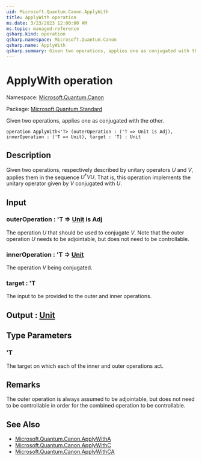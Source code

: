 ```yaml
---
uid: Microsoft.Quantum.Canon.ApplyWith
title: ApplyWith operation
ms.date: 3/23/2023 12:00:00 AM
ms.topic: managed-reference
qsharp.kind: operation
qsharp.namespace: Microsoft.Quantum.Canon
qsharp.name: ApplyWith
qsharp.summary: Given two operations, applies one as conjugated with the other.
---
```


# ApplyWith operation

Namespace: [Microsoft.Quantum.Canon](xref:Microsoft.Quantum.Canon)

Package: [Microsoft.Quantum.Standard](https://nuget.org/packages/Microsoft.Quantum.Standard)


Given two operations, applies one as conjugated with the other.

```qsharp
operation ApplyWith<'T> (outerOperation : ('T => Unit is Adj), innerOperation : ('T => Unit), target : 'T) : Unit
```


## Description

Given two operations, respectively described by unitary operators $U$and $V$, applies them in the sequence $U^{\dagger} V U$. That is,this operation implements the unitary operator given by $V$ conjugatedwith $U$.

## Input

### outerOperation : 'T => [Unit](xref:microsoft.quantum.qsharp.valueliterals#unit-literal)  is Adj

The operation $U$ that should be used to conjugate $V$. Note that theouter operation $U$ needs to be adjointable, but does notneed to be controllable.


### innerOperation : 'T => [Unit](xref:microsoft.quantum.qsharp.valueliterals#unit-literal) 

The operation $V$ being conjugated.


### target : 'T

The input to be provided to the outer and inner operations.



## Output : [Unit](xref:microsoft.quantum.qsharp.valueliterals#unit-literal)



## Type Parameters

### 'T

The target on which each of the inner and outer operations act.

## Remarks

The outer operation is always assumed to be adjointable, but does notneed to be controllable in order for the combined operation to becontrollable.

## See Also

- [Microsoft.Quantum.Canon.ApplyWithA](xref:Microsoft.Quantum.Canon.ApplyWithA)
- [Microsoft.Quantum.Canon.ApplyWithC](xref:Microsoft.Quantum.Canon.ApplyWithC)
- [Microsoft.Quantum.Canon.ApplyWithCA](xref:Microsoft.Quantum.Canon.ApplyWithCA)